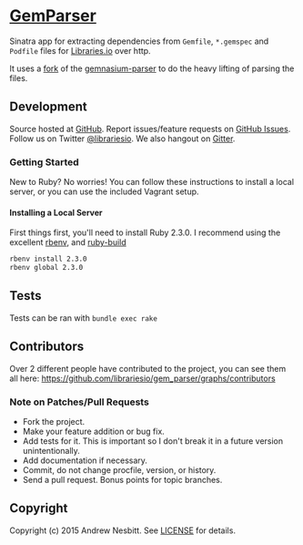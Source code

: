 # [GemParser](https://libraries.io/github/librariesio/gem_parser)

Sinatra app for extracting dependencies from `Gemfile`, `*.gemspec` and `Podfile` files for [Libraries.io](https://libraries.io) over http.

It uses a [fork](https://github.com/librariesio/gemnasium-parser) of the [gemnasium-parser](https://github.com/gemnasium/gemnasium-parser) to do the heavy lifting of parsing the files.

## Development

Source hosted at [GitHub](http://github.com/librariesio/gem_parser).
Report issues/feature requests on [GitHub Issues](http://github.com/librariesio/gem_parser/issues). Follow us on Twitter [@librariesio](https://twitter.com/librariesio). We also hangout on [Gitter](https://gitter.im/librariesio/gem_parser).

### Getting Started

New to Ruby? No worries! You can follow these instructions to install a local server, or you can use the included Vagrant setup.

#### Installing a Local Server

First things first, you'll need to install Ruby 2.3.0. I recommend using the excellent [rbenv](https://github.com/sstephenson/rbenv),
and [ruby-build](https://github.com/sstephenson/ruby-build)

```bash
rbenv install 2.3.0
rbenv global 2.3.0
```

## Tests

Tests can be ran with `bundle exec rake`

## Contributors

Over 2 different people have contributed to the project, you can see them all here: https://github.com/librariesio/gem_parser/graphs/contributors

### Note on Patches/Pull Requests

 * Fork the project.
 * Make your feature addition or bug fix.
 * Add tests for it. This is important so I don't break it in a
   future version unintentionally.
 * Add documentation if necessary.
 * Commit, do not change procfile, version, or history.
 * Send a pull request. Bonus points for topic branches.

## Copyright

Copyright (c) 2015 Andrew Nesbitt. See [LICENSE](https://github.com/librariesio/gem_parser/blob/master/LICENSE) for details.
